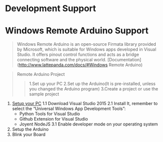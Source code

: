 # Development Support

# Windows Remote Arduino Support

> Windows Remote Arduino is an open-source Firmata library provided by Microsoft, which is suitable for Windows apps developed in Visual Studio. It offers pinout control functions and acts as a bridge connecting software and the physical world. [Documentation](http://www.lattepanda.com/docs/#Windows Remote Arduino)

> Remote Arduino Project
> > 1.Set up your PC 
> > 2.Set up the Arduino(It is pre-installed, unless you changed the Arduino program) 
> > 3.Create a project or use the sample project

1. [Setup your PC](http://www.lattepanda.com/docs/#SetupyourPC)
   1.1 Download Visual Studio 2015
   2.1 Install It, remember to select the “Universal Windows App Development Tools”: 
   - Python Tools for Visual Studio
   - Github Extension for Visual Studio
   - Joyent NodeJS
   3.1 Enable developer mode on your operating system
 2. Setup the Arduino
 3. Blink your Board